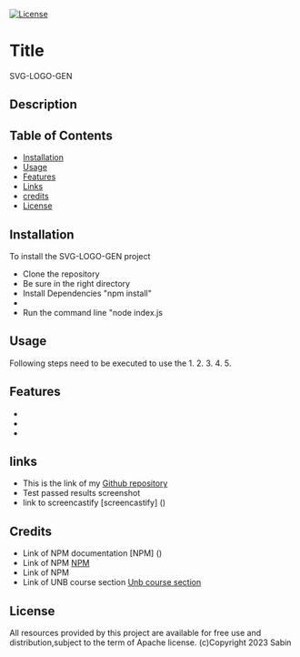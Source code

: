 
  [![License](https://img.shields.io/badge/License-Apache_2.0-blue.svg)](https://opensource.org/licenses/Apache-2.0)
  # Title
 SVG-LOGO-GEN
  
  ## Description
 

  
  ## Table of Contents
  
  - [Installation](#Installation)
  - [Usage](#usage)
  - [Features](#features)
  - [Links](#links)
  - [credits](#credits)
  - [License](#license)
  
  ## Installation
  To install the SVG-LOGO-GEN project
  - Clone the repository
  - Be sure in the right directory
  - Install Dependencies "npm install"
  - 
  - Run the command line "node index.js

  ## Usage
   Following steps need to be executed to use the 
  1. 
  2.
  3. 
  4.
  5. 

  ## Features
  - 
  - 
  - 

  ## links

  - This is the link of my [Github repository]()
  - Test passed results screenshot ![]()
  - link to screencastify [screencastify] ()

  ## Credits
  - Link of NPM documentation [NPM] ()
  - Link of NPM  [NPM]()
  - Link of NPM []()
  - Link of UNB course section [Unb course section](https://courses.bootcampspot.com)

  ## License
   All resources provided by this project are available for free use and distribution,subject to the term of Apache license.
                                                (c)Copyright 2023 Sabin